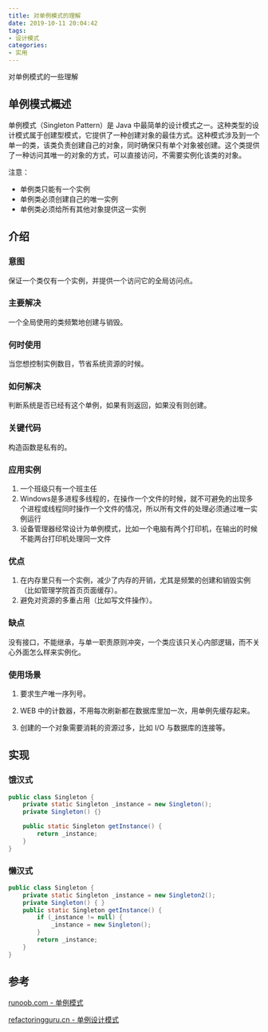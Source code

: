 ```yaml
---
title: 对单例模式的理解
date: 2019-10-11 20:04:42
tags:
- 设计模式
categories:
- 实用
---
```


对单例模式的一些理解
<!--more-->

## 单例模式概述

单例模式（Singleton Pattern）是 Java 中最简单的设计模式之一。这种类型的设计模式属于创建型模式，它提供了一种创建对象的最佳方式。这种模式涉及到一个单一的类，该类负责创建自己的对象，同时确保只有单个对象被创建。这个类提供了一种访问其唯一的对象的方式，可以直接访问，不需要实例化该类的对象。

注意：

- 单例类只能有一个实例
- 单例类必须创建自己的唯一实例
- 单例类必须给所有其他对象提供这一实例

## 介绍

### 意图

保证一个类仅有一个实例，并提供一个访问它的全局访问点。

### 主要解决

一个全局使用的类频繁地创建与销毁。

### 何时使用

当您想控制实例数目，节省系统资源的时候。

### 如何解决

判断系统是否已经有这个单例，如果有则返回，如果没有则创建。

### 关键代码

构造函数是私有的。

### 应用实例

1. 一个班级只有一个班主任
2. Windows是多进程多线程的，在操作一个文件的时候，就不可避免的出现多个进程或线程同时操作一个文件的情况，所以所有文件的处理必须通过唯一实例运行
3. 设备管理器经常设计为单例模式，比如一个电脑有两个打印机，在输出的时候不能两台打印机处理同一文件

### 优点

1. 在内存里只有一个实例，减少了内存的开销，尤其是频繁的创建和销毁实例（比如管理学院首页页面缓存）。
2. 避免对资源的多重占用（比如写文件操作）。

### 缺点

没有接口，不能继承，与单一职责原则冲突，一个类应该只关心内部逻辑，而不关心外面怎么样来实例化。

### 使用场景

1. 要求生产唯一序列号。

2. WEB 中的计数器，不用每次刷新都在数据库里加一次，用单例先缓存起来。

3. 创建的一个对象需要消耗的资源过多，比如 I/O 与数据库的连接等。

## 实现

### 饿汉式

```java
public class Singleton {
    private static Singleton _instance = new Singleton();
    private Singleton() {}

    public static Singleton getInstance() {
        return _instance;
    }
}
```

### 懒汉式

```java
public class Singleton {
    private static Singleton _instance = new Singleton2();
    private Singleton() { }
    public static Singleton getInstance() {
        if (_instance != null) {
            _instance = new Singleton();
        }
        return _instance;
    }
}
```

## 参考

[runoob.com - 单例模式](https://www.runoob.com/design-pattern/singleton-pattern.html)

[refactoringguru.cn - 单例设计模式](https://refactoringguru.cn/design-patterns/singleton)
